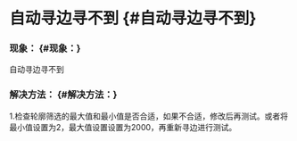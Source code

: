 # 自动寻边寻不到 {#自动寻边寻不到}

### 现象： {#现象：}

自动寻边寻不到

### 解决方法： {#解决方法：}

1.检查轮廓筛选的最大值和最小值是否合适，如果不合适，修改后再测试。或者将最小值设置为2，最大值设置设置为2000，再重新寻边进行测试。

